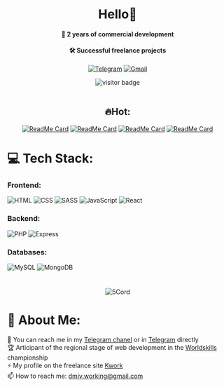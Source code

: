 <h1 align="center">Hello👋</h1>
<h4 align="center">🚀 2 years of commercial development</h4>
<h4 align="center">🛠️ Successful freelance projects</h4>

<div align="center">
  
  [![Telegram](https://img.shields.io/badge/Telegram-2CA5E0?style=for-the-badge&logo=telegram&logoColor=white)](https://t.me/vaydmitry)
  [![Gmail](https://img.shields.io/badge/Gmail-D14836?style=for-the-badge&logo=gmail&logoColor=white)](mailto:dmiv.working@gmail.com)
</div>
<div align="center">
  <img src="https://visitor-badge.laobi.icu/badge?page_id=5Cord.5Cord" alt="visitor badge"/>
</div>
<br>

<h2 align="center"> 🔥Hot: </h2>
<div align="center">
  
  [![ReadMe Card](https://github-readme-stats.vercel.app/api/pin/?username=5Cord&repo=react-sneakers)](https://github.com/5Cord/react-sneakers)
  [![ReadMe Card](https://github-readme-stats.vercel.app/api/pin/?username=5Cord&repo=WS2305)](https://github.com/5Cord/WS2305)
  [![ReadMe Card](https://github-readme-stats.vercel.app/api/pin/?username=5Cord&repo=MERN-frontend)](https://github.com/5Cord/MERN-frontend)
  [![ReadMe Card](https://github-readme-stats.vercel.app/api/pin/?username=5Cord&repo=MERN-PROJECT)](https://github.com/5Cord/MERN-PROJECT)

</div>

# 💻 Tech Stack:

<h3> Frontend: </h3>

![HTML](https://img.shields.io/badge/html5-%23E34F26.svg?style=for-the-badge&logo=html5&logoColor=white) 
![CSS](https://img.shields.io/badge/css3-%231572B6.svg?style=for-the-badge&logo=css3&logoColor=white)
![SASS](https://img.shields.io/badge/sass-%23CC6699.svg?style=for-the-badge&logo=sass&logoColor=white) 
![JavaScript](https://img.shields.io/badge/javascript-%23F7DF1E.svg?style=for-the-badge&logo=javascript&logoColor=black)
![React](https://img.shields.io/badge/react-%2361DAFB.svg?style=for-the-badge&logo=react&logoColor=black)

<h3> Backend: </h3>

![PHP](https://img.shields.io/badge/php-%23777BB4.svg?style=for-the-badge&logo=php&logoColor=white)
![Express](https://img.shields.io/badge/express-%23404d59.svg?style=for-the-badge&logo=express&logoColor=white)

<h3> Databases: </h3>

![MySQL](https://img.shields.io/badge/mysql-%234479A1.svg?style=for-the-badge&logo=mysql&logoColor=white)
![MongoDB](https://img.shields.io/badge/mongodb-%234ea94b.svg?style=for-the-badge&logo=mongodb&logoColor=white)

#
<div align="center">
  <img src="https://github-readme-stats.vercel.app/api/top-langs?username=5Cord&show_icons=true&locale=en&layout=compact&theme=chartreuse-dark" alt="5Cord" />
</div>
<h1>🧑 About Me: </h1>

💬 You can reach me in my [Telegram chanel](https://t.me/vaydmitry) or in [Telegram](https://t.me/vaydmitry)  directly<br>
🏆 Articipant of the regional stage of web development in the [Worldskills](https://worldskills.ru/) championship<br>
⚡ My profile on the freelance site [Kwork](https://kwork.ru/user/5cord)<br>
📫 How to reach me: [dmiv.working@gmail.com](mailto:dmiv.working@gmail.com)
